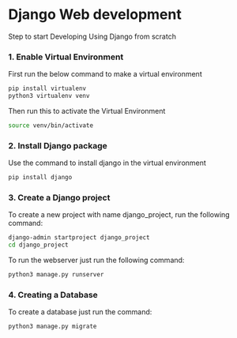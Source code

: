 # Django Web development
Step to start Developing Using Django from scratch

### 1. Enable Virtual Environment
First run the below command to make a virtual environment
````bash
pip install virtualenv
python3 virtualenv venv
````

Then run this to activate the Virtual Environment
````bash
source venv/bin/activate
````

### 2. Install Django package
Use the command to install django in the virtual environment
````bash
pip install django
````

### 3. Create a Django project
To create a new project with name django_project, run the following command:
````bash
django-admin startproject django_project
cd django_project
````
To run the webserver just run the following command:
````bash
python3 manage.py runserver
````

### 4. Creating a Database
To create a database just run the command:
````bash
python3 manage.py migrate
````